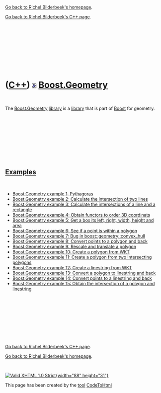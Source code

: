 [Go back to Richel Bilderbeek's homepage](index.htm).

[Go back to Richel Bilderbeek's C++ page](Cpp.htm).

 

 

 

 

 

([C++](Cpp.htm)) ![Boost](PicBoost.png) [Boost.Geometry](CppGeometry.htm)
=========================================================================

 

The [Boost.Geometry](CppGeometry.htm) [library](CppLibrary.htm) is a
[library](CppLibrary.htm) that is part of [Boost](CppBoost.htm) for
geometry.

 

 

 

 

 

[Examples](CppExample.htm)
--------------------------

 

-   [Boost.Geometry example 1: Pythagoras](CppBoostGeometryExample1.htm)
-   [Boost.Geometry example 2: Calculate the intersection of two
    lines](CppBoostGeometryExample2.htm)
-   [Boost.Geometry example 3: Calculate the intersections of a line and
    a rectangle](CppBoostGeometryExample3.htm)
-   [Boost.Geometry example 4: Obtain functors to order 3D
    coordinats](CppBoostGeometryExample4.htm)
-   [Boost.Geometry example 5: Get a box its left, right, width, height
    and area](CppBoostGeometryExample5.htm)
-   [Boost.Geometry example 6: See if a point is within a
    polygon](CppBoostGeometryExample6.htm)
-   [Boost.Geometry example 7: Bug in
    boost::geometry::convex\_hull](CppBoostGeometryExample7.htm)
-   [Boost.Geometry example 8: Convert points to a polygon and
    back](CppBoostGeometryExample8.htm)
-   [Boost.Geometry example 9: Rescale and translate a
    polygon](CppBoostGeometryExample9.htm)
-   [Boost.Geometry example 10: Create a polygon from
    WKT](CppBoostGeometryExample10.htm)
-   [Boost.Geometry example 11: Create a polygon from two intersecting
    polygons](CppBoostGeometryExample11.htm)
-   [Boost.Geometry example 12: Create a linestring from
    WKT](CppBoostGeometryExample12.htm)
-   [Boost.Geometry example 13: Convert a polygon to linestring and
    back](CppBoostGeometryExample13.htm)
-   [Boost.Geometry example 14: Convert points to a linestring and
    back](CppBoostGeometryExample14.htm)
-   [Boost.Geometry example 15: Obtain the intersection of a polygon and
    linestring](CppBoostGeometryExample15.htm)

 

 

 

 

 

[Go back to Richel Bilderbeek's C++ page](Cpp.htm).

[Go back to Richel Bilderbeek's homepage](index.htm).

 

[![Valid XHTML 1.0 Strict](valid-xhtml10.png){width="88"
height="31"}](http://validator.w3.org/check?uri=referer)

This page has been created by the [tool](Tools.htm)
[CodeToHtml](ToolCodeToHtml.htm)
